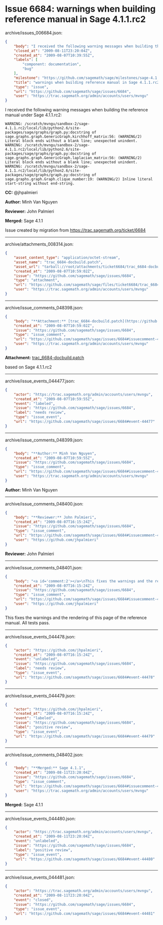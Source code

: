 # Issue 6684: warnings when building reference manual in Sage 4.1.1.rc2

archive/issues_006684.json:
```json
{
    "body": "I received the following warning messages when building the reference manual under Sage 4.1.1.rc2:\n\n```\nWARNING: /scratch/mvngu/sandbox-2/sage-4.1.1.rc2/local/lib/python2.6/site-packages/sage/graphs/graph.py:docstring of sage.graphs.graph.GenericGraph.kirchhoff_matrix:56: (WARNING/2) Literal block ends without a blank line; unexpected unindent.\nWARNING: /scratch/mvngu/sandbox-2/sage-4.1.1.rc2/local/lib/python2.6/site-packages/sage/graphs/graph.py:docstring of sage.graphs.graph.GenericGraph.laplacian_matrix:56: (WARNING/2) Literal block ends without a blank line; unexpected unindent.\nWARNING: /scratch/mvngu/sandbox-2/sage-4.1.1.rc2/local/lib/python2.6/site-packages/sage/graphs/graph.py:docstring of sage.graphs.graph.Graph.clique_number:19: (WARNING/2) Inline literal start-string without end-string.\n```\n\n**CC:**  @jhpalmieri\n\n**Author:** Minh Van Nguyen\n\n**Reviewer:** John Palmieri\n\n**Merged:** Sage 4.1.1\n\nIssue created by migration from https://trac.sagemath.org/ticket/6684\n\n",
    "closed_at": "2009-08-11T23:20:04Z",
    "created_at": "2009-08-07T10:39:55Z",
    "labels": [
        "component: documentation",
        "bug"
    ],
    "milestone": "https://github.com/sagemath/sage/milestones/sage-4.1.1",
    "title": "warnings when building reference manual in Sage 4.1.1.rc2",
    "type": "issue",
    "url": "https://github.com/sagemath/sage/issues/6684",
    "user": "https://trac.sagemath.org/admin/accounts/users/mvngu"
}
```
I received the following warning messages when building the reference manual under Sage 4.1.1.rc2:

```
WARNING: /scratch/mvngu/sandbox-2/sage-4.1.1.rc2/local/lib/python2.6/site-packages/sage/graphs/graph.py:docstring of sage.graphs.graph.GenericGraph.kirchhoff_matrix:56: (WARNING/2) Literal block ends without a blank line; unexpected unindent.
WARNING: /scratch/mvngu/sandbox-2/sage-4.1.1.rc2/local/lib/python2.6/site-packages/sage/graphs/graph.py:docstring of sage.graphs.graph.GenericGraph.laplacian_matrix:56: (WARNING/2) Literal block ends without a blank line; unexpected unindent.
WARNING: /scratch/mvngu/sandbox-2/sage-4.1.1.rc2/local/lib/python2.6/site-packages/sage/graphs/graph.py:docstring of sage.graphs.graph.Graph.clique_number:19: (WARNING/2) Inline literal start-string without end-string.
```

**CC:**  @jhpalmieri

**Author:** Minh Van Nguyen

**Reviewer:** John Palmieri

**Merged:** Sage 4.1.1

Issue created by migration from https://trac.sagemath.org/ticket/6684





---

archive/attachments_008314.json:
```json
{
    "asset_content_type": "application/octet-stream",
    "asset_name": "trac_6684-docbuild.patch",
    "asset_url": "tarball://root/attachments/ticket6684/trac_6684-docbuild.patch",
    "created_at": "2009-08-07T10:59:02Z",
    "issue": "https://github.com/sagemath/sage/issues/6684",
    "type": "attachment",
    "url": "https://github.com/sagemath/sage/files/ticket6684/trac_6684-docbuild.patch",
    "user": "https://trac.sagemath.org/admin/accounts/users/mvngu"
}
```



---

archive/issue_comments_048398.json:
```json
{
    "body": "**Attachment:** [trac_6684-docbuild.patch](https://github.com/sagemath/sage/files/ticket6684/trac_6684-docbuild.patch)\n\nbased on Sage 4.1.1.rc2",
    "created_at": "2009-08-07T10:59:02Z",
    "issue": "https://github.com/sagemath/sage/issues/6684",
    "type": "issue_comment",
    "url": "https://github.com/sagemath/sage/issues/6684#issuecomment-48398",
    "user": "https://trac.sagemath.org/admin/accounts/users/mvngu"
}
```

**Attachment:** [trac_6684-docbuild.patch](https://github.com/sagemath/sage/files/ticket6684/trac_6684-docbuild.patch)

based on Sage 4.1.1.rc2



---

archive/issue_events_044477.json:
```json
{
    "actor": "https://trac.sagemath.org/admin/accounts/users/mvngu",
    "created_at": "2009-08-07T10:59:55Z",
    "event": "labeled",
    "issue": "https://github.com/sagemath/sage/issues/6684",
    "label": "needs review",
    "type": "issue_event",
    "url": "https://github.com/sagemath/sage/issues/6684#event-44477"
}
```



---

archive/issue_comments_048399.json:
```json
{
    "body": "**Author:** Minh Van Nguyen",
    "created_at": "2009-08-07T10:59:55Z",
    "issue": "https://github.com/sagemath/sage/issues/6684",
    "type": "issue_comment",
    "url": "https://github.com/sagemath/sage/issues/6684#issuecomment-48399",
    "user": "https://trac.sagemath.org/admin/accounts/users/mvngu"
}
```

**Author:** Minh Van Nguyen



---

archive/issue_comments_048400.json:
```json
{
    "body": "**Reviewer:** John Palmieri",
    "created_at": "2009-08-07T16:15:24Z",
    "issue": "https://github.com/sagemath/sage/issues/6684",
    "type": "issue_comment",
    "url": "https://github.com/sagemath/sage/issues/6684#issuecomment-48400",
    "user": "https://github.com/jhpalmieri"
}
```

**Reviewer:** John Palmieri



---

archive/issue_comments_048401.json:
```json
{
    "body": "<a id='comment:2'></a>\nThis fixes the warnings and the rendering of this page of the reference manual.  All tests pass.",
    "created_at": "2009-08-07T16:15:24Z",
    "issue": "https://github.com/sagemath/sage/issues/6684",
    "type": "issue_comment",
    "url": "https://github.com/sagemath/sage/issues/6684#issuecomment-48401",
    "user": "https://github.com/jhpalmieri"
}
```

<a id='comment:2'></a>
This fixes the warnings and the rendering of this page of the reference manual.  All tests pass.



---

archive/issue_events_044478.json:
```json
{
    "actor": "https://github.com/jhpalmieri",
    "created_at": "2009-08-07T16:15:24Z",
    "event": "unlabeled",
    "issue": "https://github.com/sagemath/sage/issues/6684",
    "label": "needs review",
    "type": "issue_event",
    "url": "https://github.com/sagemath/sage/issues/6684#event-44478"
}
```



---

archive/issue_events_044479.json:
```json
{
    "actor": "https://github.com/jhpalmieri",
    "created_at": "2009-08-07T16:15:24Z",
    "event": "labeled",
    "issue": "https://github.com/sagemath/sage/issues/6684",
    "label": "positive review",
    "type": "issue_event",
    "url": "https://github.com/sagemath/sage/issues/6684#event-44479"
}
```



---

archive/issue_comments_048402.json:
```json
{
    "body": "**Merged:** Sage 4.1.1",
    "created_at": "2009-08-11T23:20:04Z",
    "issue": "https://github.com/sagemath/sage/issues/6684",
    "type": "issue_comment",
    "url": "https://github.com/sagemath/sage/issues/6684#issuecomment-48402",
    "user": "https://trac.sagemath.org/admin/accounts/users/mvngu"
}
```

**Merged:** Sage 4.1.1



---

archive/issue_events_044480.json:
```json
{
    "actor": "https://trac.sagemath.org/admin/accounts/users/mvngu",
    "created_at": "2009-08-11T23:20:04Z",
    "event": "unlabeled",
    "issue": "https://github.com/sagemath/sage/issues/6684",
    "label": "positive review",
    "type": "issue_event",
    "url": "https://github.com/sagemath/sage/issues/6684#event-44480"
}
```



---

archive/issue_events_044481.json:
```json
{
    "actor": "https://trac.sagemath.org/admin/accounts/users/mvngu",
    "created_at": "2009-08-11T23:20:04Z",
    "event": "closed",
    "issue": "https://github.com/sagemath/sage/issues/6684",
    "type": "issue_event",
    "url": "https://github.com/sagemath/sage/issues/6684#event-44481"
}
```
